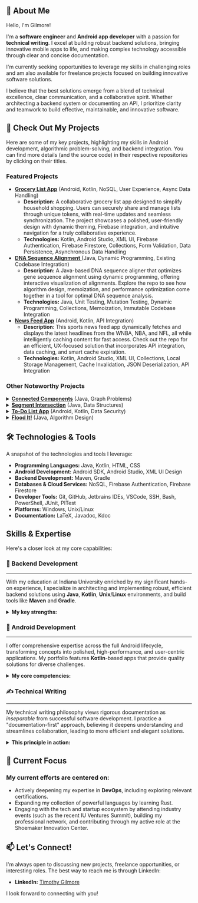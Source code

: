 ## 👋 About Me

Hello, I'm Gilmore! 

I'm a **software engineer** and **Android app developer** with a passion for **technical writing**. I excel at building robust backend solutions, bringing innovative mobile apps to life, and making complex technology accessible through clear and concise documentation.

I'm currently seeking opportunities to leverage my skills in challenging roles and am also available for freelance projects focused on building innovative software solutions.

I believe that the best solutions emerge from a blend of technical excellence, clear communication, and a collaborative spirit. Whether architecting a backend system or documenting an API, I prioritize clarity and teamwork to build effective, maintainable, and innovative software.

## 👀 Check Out My Projects

Here are some of my key projects, highlighting my skills in Android development, algorithmic problem-solving, and backend integration. You can find more details (and the source code) in their respective repositories by clicking on their titles.

### Featured Projects

<ul>
    <li>
        <a href="https://github.com/gilmore-ec/Grocery-List-App"><strong>Grocery List App</strong></a> (Android, Kotlin, NoSQL, User Experience, Async Data Handling)
        <ul>
            <li><strong>Description: </strong>A collaborative grocery list app designed to simplify household shopping. Users can securely share and manage lists through unique tokens, with real-time updates and seamless synchronization. The project showcases a polished, user-friendly design with dynamic theming, Firebase integration, and intuitive navigation for a truly collaborative experience.</li>
            <li><strong>Technologies: </strong>Kotlin, Android Studio, XML UI, Firebase Authentication, Firebase Firestore, Collections, Form Validation, Data Persistence, Asynchronous Data Handling</li>
        </ul>
    </li>
    <li>
        <a href="https://github.com/gilmore-ec/DNA-Sequence-Aligner"><strong>DNA Sequence Alignment</strong> </a> (Java, Dynamic Programming, Existing Codebase Integration)
        <ul>
            <li><strong>Description: </strong>A Java-based DNA sequence aligner that optimizes gene sequence alignment using dynamic programming, offering interactive visualization of alignments. Explore the repo to see how algorithm design, memoization, and performance optimization come together in a tool for optimal DNA sequence analysis.</li>
            <li><strong>Technologies: </strong>Java, Unit Testing, Mutation Testing, Dynamic Programming, Collections, Memoization, Immutable Codebase Integration</li>
        </ul>
    </li>
    <li>
        <a href="https://github.com/gilmore-ec/Newsfeed-App"><strong>News Feed App</strong></a> (Android, Kotlin, API Integration)
        <ul>
            <li><strong>Description: </strong>This sports news feed app dynamically fetches and displays the latest headlines from the WNBA, NBA, and NFL, all while intelligently caching content for fast access. Check out the repo for an efficient, UX-focused solution that incorporates API integration, data caching, and smart cache expiration.</li>
            <li><strong>Technologies: </strong>Kotlin, Android Studio, XML UI, Collections, Local Storage Management, Cache Invalidation, JSON Deserialization, API Integration</li>
        </ul>
    </li>
</ul>

### Other Noteworthy Projects

<details>
    <summary>
        <a href="https://github.com/gilmore-ec/Connected-Components"><strong>Connected Components</strong></a> (Java, Graph Problems)
    </summary>
    <ul>
        <li><strong>Description: </strong>A sophisticated algorithm that identifies and organizes connected components in an undirected graph using a depth-first search approach. This project showcases my ability to reverse-engineer a custom graph interface, integrate third-party code, and apply rigorous test-driven development practices to ensure accuracy and performance.</li>
        <li><strong>Technologies: </strong>Java, Depth-First Search Algorithm, Graph Data Structures, Unit Testing, Mutation Testing, IntelliJ IDEA, Collections, Immutable Codebase Integration</li>
    </ul>
</details>

<details>
    <summary>
        <a href="https://github.com/gilmore-ec/Segment-Intersection"><strong>Segment Intersection</strong></a> (Java, Data Structures)
    </summary>
    <ul>
        <li><strong>Description: </strong>A robust algorithm that detects intersecting line segments in O(n log n) time using a line-sweep method backed by an AVL tree in Java. This project highlights my ability to reverse-engineer complex code, implement efficient data structures, and integrate automated testing into a test-driven development workflow.</li>
        <li><strong>Technologies: </strong>Java, Graph Data Structure, JUnit, PITest, IntelliJ IDEA, Collections, Binary Search Tree Implementation, AVL Tree Implementation, Immutable Code Integration</li>
    </ul>
</details>

<details>
    <summary>
        <a href="https://github.com/gilmore-ec/To-Do-List-App"><strong>To-Do List App</strong></a> (Android, Kotlin, Data Security)
    </summary>
    <ul>
        <li><strong>Description: </strong>An intuitive Android to-do list that keeps your tasks safe in the cloud and always at hand. Dive into the repo to see how seamless navigation and thoughtful lifecycle management come together in a polished, user-focused experience.</li>
        <li><strong>Technologies: </strong>Kotlin, Android Studio, Collections, Firebase Security Rules, State Persistence, Input Validation, Activity Lifecycle Management</li>
    </ul>
</details>

<details>
    <summary>
        <a href="https://github.com/gilmore-ec/Flood-It"><strong>Flood It!</strong></a> (Java, Algorithm Design)
    </summary>
    <ul>
        <li><strong>Description: </strong>Flood It! brings a classic tile-coloring challenge to life with a custom flood-fill algorithm, where strategic moves change the game board's color landscape. Explore the repo to see how efficient graph traversal and recursive logic make this game both fast and fun while sticking to rigorous constraints and optimal performance.</li>
        <li><strong>Technologies: </strong>Java, Unit Testing, Maven, Mutation Testing, Graph Data Structure, Algorithm Analysis, Collections</li>
    </ul>
</details>

## 🛠️ Technologies & Tools

A snapshot of the technologies and tools I leverage:

* **Programming Languages:** Java, Kotlin, HTML, CSS
* **Android Development:** Android SDK, Android Studio, XML UI Design
* **Backend Development:** Maven, Gradle
* **Databases & Cloud Services:** NoSQL, Firebase Authentication, Firebase Firestore
* **Developer Tools:** Git, GitHub, Jetbrains IDEs, VSCode, SSH, Bash, PowerShell, JUnit, PITest
* **Platforms:** Windows, Unix/Linux
* **Documentation:** LaTeX, Javadoc, Kdoc

## Skills & Expertise

Here's a closer look at my core capabilities:

### 🚀 Backend Development

---

With my education at Indiana University enriched by my significant hands-on experience, I specialize in architecting and implementing robust, efficient backend solutions using **Java**, **Kotlin**, **Unix**/**Linux** environments, and build tools like **Maven** and **Gradle**.


<details>
    <summary>
        <strong>My key strengths:</strong>
    </summary>
    <ul>
        <li>
            Designing and deploying <strong>NoSQL</strong> backends for dynamic Android apps.
        </li>
        <li>
            Focusing on efficient server-side logic and resilient data strategies for scalable systems.
        </li>
        <li>
            Actively advancing my expertise in cloud computing, backend frameworks, and databases.
        </li>
        <p>
            I am driven to engineer impactful backend systems that solve complex challenges.
        </p>
</details>

### 📱 Android Development

---

I offer comprehensive expertise across the full Android lifecycle, transforming concepts into polished, high-performance, and user-centric applications. My portfolio features **Kotlin**-based apps that provide quality solutions for diverse challenges.

<details>
    <summary>
        <strong>My core competencies:</strong>
    </summary>
    <ul>
        <li>
            <strong>Advanced UI/UX:</strong> Crafting intuitive, responsive UIs (<strong>Android SDK</strong>, <strong>XML</strong>, <strong>RecyclerViews</strong>); expertly managing <strong>Activity/Fragment lifecycles</strong> and implementing fluid <strong>event handling</strong>.
        </li>
        <li>
            <strong>Robust Backend & Data Integration:</strong> Seamlessly integrating <strong>Firebase</strong> (Authentication & Firestore) for secure, real-time data persistence; employing <strong>Kotlin Coroutines</strong> for optimal performance.
        </li>
        <li>
            <strong>Excellence & Best Practices:</strong> Architecting clean, maintainable <strong>Kotlin</strong> code; ensuring stability via <strong>Unit Testing</strong> & <strong>debugging</strong>; leveraging <strong>Git</strong> for version control.
        </li>
        <p>
            I thrive on delivering exceptional mobile experiences and quickly integrating new technologies to meet project goals.
        </p>
</details>

### ✍️ Technical Writing

---

My technical writing philosophy views rigorous documentation as *inseparable* from successful software development. I practice a "documentation-first" approach, believing it deepens understanding and streamlines collaboration, leading to more efficient and elegant solutions.
<details>
    <summary>
        <strong>This principle in action:</strong>
    </summary>
    <ul>
        <li>
            Applied meticulous <strong>analysis</strong> to technical specifications and data in the networking technology field.
        </li>
        <li>
            Developed <strong>clear, standardized documentation</strong> to optimize processes in the defense industry.
        </li>
        <li>
            Provided detailed <strong>feedback</strong> and clear <strong>explanations</strong> as an Undergraduate Instructor at Indiana University.
        </li>
        <li>
            Write exceptionally clear, maintainable code with <strong>Javadoc</strong> & <strong>KDoc</strong>, detailing the purpose statements, parameters, returns values, and complexity analyses throughout my projects.
        </li>
    </ul>
    <p>
        My core objective is to <i>demystify complexity</i> and empower understanding. My thoughtful and thorough technical writing effectively boosts team productivity, minimizes stress, and cultivates a more efficient and positive development environment. My aim is to produce materials that not only inform but also enable users and developers to achieve their goals effectively.
    </p>

</details>

## 🌱 Current Focus

### My current efforts are centered on:

* Actively deepening my expertise in **DevOps**, including exploring relevant certifications.
* Expanding my collection of powerful languages by learning Rust.
* Engaging with the tech and startup ecosystem by attending industry events (such as the recent IU Ventures Summit), building my professional network, and contributing through my active role at the Shoemaker Innovation Center.

## 📫 Let's Connect!

I'm always open to discussing new projects, freelance opportunities, or interesting roles. The best way to reach me is through LinkedIn:

* **LinkedIn:** <a href="https://www.linkedin.com/in/gilmore-ec">Timothy Gilmore</a>

I look forward to connecting with you!
